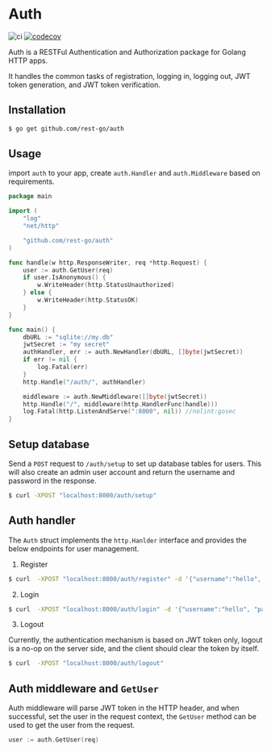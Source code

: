 # Auth

![ci](https://github.com/rest-go/auth/actions/workflows/ci.yml/badge.svg)
[![codecov](https://codecov.io/gh/rest-go/auth/branch/main/graph/badge.svg?token=T38FWXMVY1)](https://codecov.io/gh/rest-go/auth)


Auth is a RESTFul Authentication and Authorization package for Golang HTTP apps.

It handles the common tasks of registration, logging in, logging out, JWT token generation, and JWT token verification.

## Installation

```bash
$ go get github.com/rest-go/auth
```

## Usage
import `auth` to your app, create `auth.Handler` and `auth.Middleware` based on requirements.
``` go
package main

import (
	"log"
	"net/http"

	"github.com/rest-go/auth"
)

func handle(w http.ResponseWriter, req *http.Request) {
	user := auth.GetUser(req)
	if user.IsAnonymous() {
		w.WriteHeader(http.StatusUnauthorized)
	} else {
		w.WriteHeader(http.StatusOK)
	}
}

func main() {
	dbURL := "sqlite://my.db"
	jwtSecret := "my secret"
	authHandler, err := auth.NewHandler(dbURL, []byte(jwtSecret))
	if err != nil {
		log.Fatal(err)
	}
	http.Handle("/auth/", authHandler)

	middleware := auth.NewMiddleware([]byte(jwtSecret))
	http.Handle("/", middleware(http.HandlerFunc(handle)))
	log.Fatal(http.ListenAndServe(":8000", nil)) //nolint:gosec
}
```

## Setup database

Send a `POST` request to `/auth/setup` to set up database tables for users. This
will also create an admin user account and return the username and password in
the response.

```bash
$ curl -XPOST "localhost:8000/auth/setup"
```

## Auth handler

The `Auth` struct implements the `http.Hanlder` interface and provides the below endpoints for user management.

1. Register

```bash
$ curl  -XPOST "localhost:8000/auth/register" -d '{"username":"hello", "password": "world"}'
```

2. Login

```bash
$ curl  -XPOST "localhost:8000/auth/login" -d '{"username":"hello", "password": "world"}'
```

3. Logout

Currently, the authentication mechanism is based on JWT token only, logout is a no-op on the
server side, and the client should clear the token by itself.

```bash
$ curl  -XPOST "localhost:8000/auth/logout"
```

## Auth middleware and `GetUser`

Auth middleware will parse JWT token in the HTTP header, and when successful,
set the user in the request context, the `GetUser` method can be used to get the
user from the request.

``` go
user := auth.GetUser(req)
```

